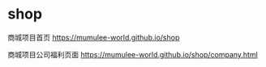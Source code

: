 # shop
商城项目首页
https://mumulee-world.github.io/shop

商城项目公司福利页面 
https://mumulee-world.github.io/shop/company.html